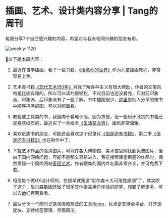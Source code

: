 # 插画、艺术、设计类内容分享 | Tang的周刊

每周分享7个自己感兴趣的内容，希望对与我有相同兴趣的朋友有用。

![weekly-1120](https://cdn.jsdelivr.net/gh/tangweijuan/cloud/weekly-1120.jpg)



🎨以下是本周内容：

1. 最近在自学插画，看了一些书籍，[《治愈你的世界》](https://weread.qq.com/web/reader/8a232f70723ad0328a25119kc81322c012c81e728d9d180)作为儿童插画教程，非常容易上手。
2. 艺术类书籍[《现代艺术150年》](https://weread.qq.com/web/reader/8413239071bfd36184194c5kc81322c012c81e728d9d180)对我了解各种主义有很大帮助，作者的文笔风格是比较有趣的，所以可以读的很轻松，不过目前也还没看完，只对前印象派、印象派、后印象派有了一些了解，书中插图很少，[这里](http://note.youdao.com/noteshare?id=c176389e5ebcfbc1335c65d1fe03e306&sub=4A75C5BC7D8141879226DAC53E5597AB)是别人分享的按书中顺序排序的图，可以对照着看。

3. 教程或工具类的书，我偏向于看电子版，因为方便，但一些用于欣赏的书籍还是喜欢纸质的，最近买了一本绘本[《生活蒙太奇》](https://weread.qq.com/web/reader/b0c32c5071ff64e7b0c7ab4kc81322c012c81e728d9d180)，画风非常温暖。
4. 喜欢纸质书的朋友，可能还会喜欢这个纪录片[《但是还有书籍》](https://www.bilibili.com/bangumi/play/ep299985?from=search&seid=14765730820535982296&spm_id_from=333.337.0.0)，第二季[《但是还有书籍2》](https://www.bilibili.com/bangumi/play/ss38597/?from=search&seid=14765730820535982296&spm_id_from=333.337.0.0)也在制作中了。
5. 下载艺术作品的高清图片，可以在各大博物馆、美术馆官网找到免费图片，但由于国内网络问题，可能不是那么容易进入，我在搜索康定斯基的作品时，偶然发现一个国内网站[麦田艺术](https://www.nbfox.com)，作者搜集的国内外名画非常齐全，并可免费下载。
6. 相信每个做UX设计师的，在很早就知道“尼尔森十大可用性原则”了，其实除了这个，[尼尔森集团](https://www.nngroup.com/)还做了很多其他提高用户体验的研究，想要了解更多，可以去他们官网看看。
7. 最后分享一个随时记录灵感和想法的工具[flomo](https://flomoapp.com/)，优点是支持全平台、打开速度快、支持标签管理、界面简洁。